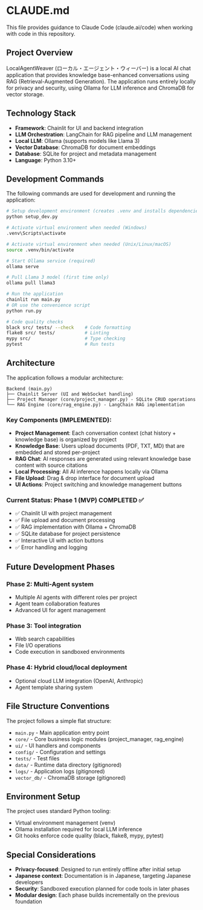 # CLAUDE.md

This file provides guidance to Claude Code (claude.ai/code) when working with code in this repository.

## Project Overview

LocalAgentWeaver (ローカル・エージェント・ウィーバー) is a local AI chat application that provides knowledge base-enhanced conversations using RAG (Retrieval-Augmented Generation). The application runs entirely locally for privacy and security, using Ollama for LLM inference and ChromaDB for vector storage.

## Technology Stack

- **Framework**: Chainlit for UI and backend integration
- **LLM Orchestration**: LangChain for RAG pipeline and LLM management
- **Local LLM**: Ollama (supports models like Llama 3)
- **Vector Database**: ChromaDB for document embeddings
- **Database**: SQLite for project and metadata management
- **Language**: Python 3.10+

## Development Commands

The following commands are used for development and running the application:

```bash
# Setup development environment (creates .venv and installs dependencies automatically)
python setup_dev.py

# Activate virtual environment when needed (Windows)
.venv\Scripts\activate

# Activate virtual environment when needed (Unix/Linux/macOS)
source .venv/bin/activate

# Start Ollama service (required)
ollama serve

# Pull Llama 3 model (first time only)
ollama pull llama3

# Run the application
chainlit run main.py
# OR use the convenience script
python run.py

# Code quality checks
black src/ tests/ --check    # Code formatting
flake8 src/ tests/           # Linting  
mypy src/                    # Type checking
pytest                       # Run tests
```

## Architecture

The application follows a modular architecture:

```
Backend (main.py)
├── Chainlit Server (UI and WebSocket handling)
├── Project Manager (core/project_manager.py) - SQLite CRUD operations
└── RAG Engine (core/rag_engine.py) - LangChain RAG implementation
```

### Key Components (IMPLEMENTED):
- **Project Management**: Each conversation context (chat history + knowledge base) is organized by project
- **Knowledge Base**: Users upload documents (PDF, TXT, MD) that are embedded and stored per-project
- **RAG Chat**: AI responses are generated using relevant knowledge base content with source citations
- **Local Processing**: All AI inference happens locally via Ollama
- **File Upload**: Drag & drop interface for document upload
- **UI Actions**: Project switching and knowledge management buttons

### Current Status: Phase 1 (MVP) COMPLETED ✅
- ✅ Chainlit UI with project management
- ✅ File upload and document processing
- ✅ RAG implementation with Ollama + ChromaDB
- ✅ SQLite database for project persistence
- ✅ Interactive UI with action buttons
- ✅ Error handling and logging

## Future Development Phases

### Phase 2: Multi-Agent system
- Multiple AI agents with different roles per project
- Agent team collaboration features
- Advanced UI for agent management

### Phase 3: Tool integration
- Web search capabilities
- File I/O operations
- Code execution in sandboxed environments

### Phase 4: Hybrid cloud/local deployment
- Optional cloud LLM integration (OpenAI, Anthropic)
- Agent template sharing system

## File Structure Conventions

The project follows a simple flat structure:
- `main.py` - Main application entry point
- `core/` - Core business logic modules (project_manager, rag_engine)
- `ui/` - UI handlers and components  
- `config/` - Configuration and settings
- `tests/` - Test files
- `data/` - Runtime data directory (gitignored)
- `logs/` - Application logs (gitignored)
- `vector_db/` - ChromaDB storage (gitignored)

## Environment Setup

The project uses standard Python tooling:
- Virtual environment management (venv)
- Ollama installation required for local LLM inference
- Git hooks enforce code quality (black, flake8, mypy, pytest)

## Special Considerations

- **Privacy-focused**: Designed to run entirely offline after initial setup
- **Japanese context**: Documentation is in Japanese, targeting Japanese developers
- **Security**: Sandboxed execution planned for code tools in later phases
- **Modular design**: Each phase builds incrementally on the previous foundation